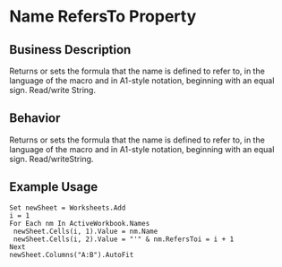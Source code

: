 # Name RefersTo Property

## Business Description
Returns or sets the formula that the name is defined to refer to, in the language of the macro and in A1-style notation, beginning with an equal sign. Read/write String.

## Behavior
Returns or sets the formula that the name is defined to refer to, in the language of the macro and in A1-style notation, beginning with an equal sign. Read/writeString.

## Example Usage
```vba
Set newSheet = Worksheets.Add 
i = 1 
For Each nm In ActiveWorkbook.Names 
 newSheet.Cells(i, 1).Value = nm.Name 
 newSheet.Cells(i, 2).Value = "'" & nm.RefersToi = i + 1 
Next 
newSheet.Columns("A:B").AutoFit
```
